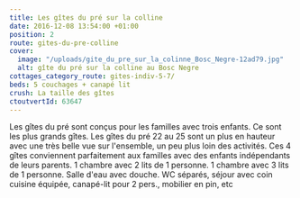 ```yaml
---
title: Les gîtes du pré sur la colline
date: 2016-12-08 13:54:00 +01:00
position: 2
route: gites-du-pre-colline
cover:
  image: "/uploads/gite_du_pre_sur_la_colinne_Bosc_Negre-12ad79.jpg"
  alt: gîte du pré sur la colline au Bosc Negre
cottages_category_route: gites-indiv-5-7/
beds: 5 couchages + canapé lit
crush: La taille des gîtes
ctoutvertId: 63647
---
```


Les gîtes du pré sont conçus pour les familles avec trois enfants. Ce sont les plus grands gîtes. Les gîtes du pré 22 au 25 sont un plus en hauteur avec une très belle vue sur l'ensemble, un peu plus loin des activités. Ces 4 gîtes conviennent parfaitement aux familles avec des enfants indépendants de leurs parents. 1 chambre avec 2 lits de 1 personne. 1 chambre avec 3 lits de 1 personne. Salle d'eau avec douche. WC séparés, séjour avec coin cuisine équipée, canapé-lit pour 2 pers., mobilier en pin, etc